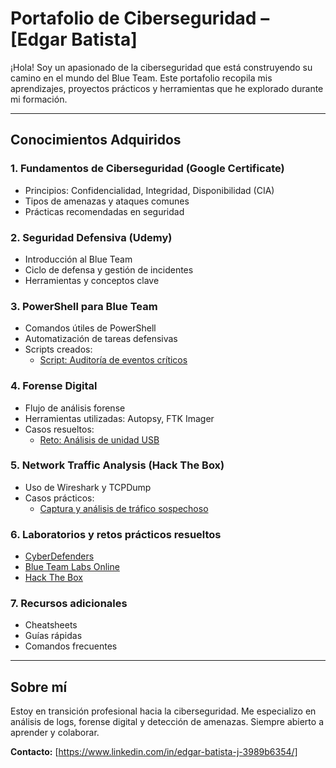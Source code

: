 # Portafolio de Ciberseguridad – [Edgar Batista]

¡Hola! Soy un apasionado de la ciberseguridad que está construyendo su camino en el mundo del Blue Team. Este portafolio recopila mis aprendizajes, proyectos prácticos y herramientas que he explorado durante mi formación.

---

## Conocimientos Adquiridos

### 1. Fundamentos de Ciberseguridad (Google Certificate)
- Principios: Confidencialidad, Integridad, Disponibilidad (CIA)
- Tipos de amenazas y ataques comunes
- Prácticas recomendadas en seguridad

### 2. Seguridad Defensiva (Udemy)
- Introducción al Blue Team
- Ciclo de defensa y gestión de incidentes
- Herramientas y conceptos clave

### 3. PowerShell para Blue Team
- Comandos útiles de PowerShell
- Automatización de tareas defensivas
- Scripts creados:
  - [Script: Auditoría de eventos críticos](./PowerShell/scripts/auditoria_eventos.ps1)

### 4. Forense Digital
- Flujo de análisis forense
- Herramientas utilizadas: Autopsy, FTK Imager
- Casos resueltos:
  - [Reto: Análisis de unidad USB](./Forense/usb_analysis.md)

### 5. Network Traffic Analysis (Hack The Box)
- Uso de Wireshark y TCPDump
- Casos prácticos:
  - [Captura y análisis de tráfico sospechoso](./Redes/trafico_sospechoso.md)

### 6. Laboratorios y retos prácticos resueltos
- [CyberDefenders](./Retos/cyberdefenders.md)
- [Blue Team Labs Online](./Retos/btlo.md)
- [Hack The Box](./Retos/htb.md)

### 7. Recursos adicionales
- Cheatsheets
- Guías rápidas
- Comandos frecuentes

---

## Sobre mí
Estoy en transición profesional hacia la ciberseguridad. Me especializo en análisis de logs, forense digital y detección de amenazas. Siempre abierto a aprender y colaborar.  

**Contacto:** [https://www.linkedin.com/in/edgar-batista-j-3989b6354/]

